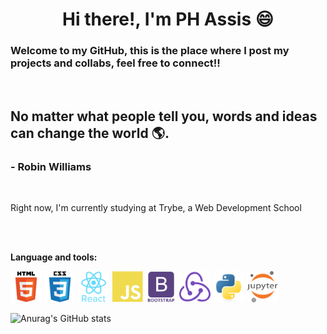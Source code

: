 <div>
  <h1 align='center'>Hi there!, I'm PH Assis &#128516;</h1>
   <h3> Welcome to my GitHub, this is the place where I post my projects and collabs, feel free to connect!!
</div>
<br>
<div>
  <h2> <strong>No matter what people tell you, words and ideas can change the world &#127758;.</h2>
  <h3> -  Robin Williams </strong></h3>
<br>  
  <p>Right now, I'm currently studying at Trybe, a Web Development School</p>
<br>  
<br>  

  <p><strong>Language and tools: </strong></p>
<p>
  <img width="50px" src="https://raw.githubusercontent.com/devicons/devicon/master/icons/html5/html5-original-wordmark.svg" />
  <img width="50px" src="https://raw.githubusercontent.com/devicons/devicon/master/icons/css3/css3-original-wordmark.svg" />
  <img width="50px" src="https://raw.githubusercontent.com/devicons/devicon/master/icons/react/react-original-wordmark.svg" />
  <img width="50px" src="https://raw.githubusercontent.com/devicons/devicon/master/icons/javascript/javascript-plain.svg" />
  <img src="https://raw.githubusercontent.com/devicons/devicon/master/icons/bootstrap/bootstrap-plain-wordmark.svg" alt="bootstrap" width="50" height="50"/>
  <img src="https://raw.githubusercontent.com/devicons/devicon/master/icons/redux/redux-original.svg" alt="redux" width="50" height="50"/> 
  <img src="https://raw.githubusercontent.com/devicons/devicon/master/icons/python/python-original.svg" alt="python" width="50" height="50"/> 
  <img src="https://raw.githubusercontent.com/devicons/devicon/master/icons/jupyter/jupyter-original-wordmark.svg" alt="jupyter" width="50" height="50"/> 




<br>


![Anurag's GitHub stats](https://github-readme-stats.vercel.app/api?username=imphassis&show_icons=true)


